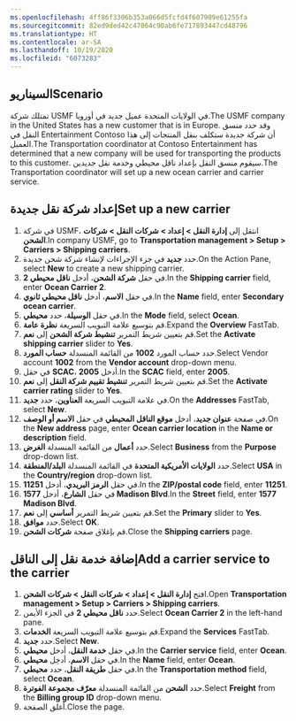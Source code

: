 ```yaml
---
ms.openlocfilehash: 4ff86f3306b353a066d5fcfd4f607909e61255fa
ms.sourcegitcommit: 82ed9ded42c47064c90ab6fe717893447cd48796
ms.translationtype: HT
ms.contentlocale: ar-SA
ms.lasthandoff: 10/19/2020
ms.locfileid: "6073283"
---
```

## <a name="scenario"></a><span data-ttu-id="97f70-101">السيناريو</span><span class="sxs-lookup"><span data-stu-id="97f70-101">Scenario</span></span>
<span data-ttu-id="97f70-102">تمتلك شركة USMF في الولايات المتحدة عميل جديد في أوروبا.</span><span class="sxs-lookup"><span data-stu-id="97f70-102">The USMF company in the United States has a new customer that is in Europe.</span></span> <span data-ttu-id="97f70-103">وقد حدد منسق النقل في Entertainment Contoso أن شركة جديدة ستكلف بنقل المنتجات إلى هذا العميل.</span><span class="sxs-lookup"><span data-stu-id="97f70-103">The Transportation coordinator at Contoso Entertainment has determined that a new company will be used for transporting the products to this customer.</span></span> <span data-ttu-id="97f70-104">سيقوم منسق النقل بإعداد ناقل محيطي وخدمة نقل جديدين.</span><span class="sxs-lookup"><span data-stu-id="97f70-104">The Transportation coordinator will set up a new ocean carrier and carrier service.</span></span>

## <a name="set-up-a-new-carrier"></a><span data-ttu-id="97f70-105">إعداد شركة نقل جديدة</span><span class="sxs-lookup"><span data-stu-id="97f70-105">Set up a new carrier</span></span> 

1.  <span data-ttu-id="97f70-106">في شركة USMF، انتقل إلى **إدارة النقل > إعداد > شركات النقل > شركات الشحن**.</span><span class="sxs-lookup"><span data-stu-id="97f70-106">In company USMF, go to **Transportation management > Setup > Carriers > Shipping carriers**.</span></span>
2.  <span data-ttu-id="97f70-107">حدد **جديد** في جزء الإجراءات لإنشاء شركة شحن جديدة.</span><span class="sxs-lookup"><span data-stu-id="97f70-107">On the Action Pane, select **New** to create a new shipping carrier.</span></span>
3.  <span data-ttu-id="97f70-108">في حقل **شركة الشحن**، أدخل **ناقل محيطي 2**.</span><span class="sxs-lookup"><span data-stu-id="97f70-108">In the **Shipping carrier** field, enter **Ocean Carrier 2**.</span></span>
4.  <span data-ttu-id="97f70-109">في حقل **الاسم**، أدخل **ناقل محيطي ثانوي**.</span><span class="sxs-lookup"><span data-stu-id="97f70-109">In the **Name** field, enter **Secondary ocean carrier**.</span></span>
5.  <span data-ttu-id="97f70-110">في حقل **الوسيلة**، حدد **محيطي**.</span><span class="sxs-lookup"><span data-stu-id="97f70-110">In the **Mode** field, select **Ocean**.</span></span>
6.  <span data-ttu-id="97f70-111">قم بتوسيع علامة التبويب السريعة **نظرة عامة**.</span><span class="sxs-lookup"><span data-stu-id="97f70-111">Expand the **Overview** FastTab.</span></span>  
7.  <span data-ttu-id="97f70-112">قم بتعيين شريط التمرير **تنشيط شركة الشحن** إلى **نعم**.</span><span class="sxs-lookup"><span data-stu-id="97f70-112">Set the **Activate shipping carrier** slider to **Yes**.</span></span>
8.  <span data-ttu-id="97f70-113">حدد حساب المورد **1002** من القائمة المنسدلة **حساب المورد**.</span><span class="sxs-lookup"><span data-stu-id="97f70-113">Select Vendor account **1002** from the **Vendor account** drop-down menu.</span></span>
9.  <span data-ttu-id="97f70-114">في حقل **SCAC**، أدخل **2005**.</span><span class="sxs-lookup"><span data-stu-id="97f70-114">In the **SCAC** field, enter **2005**.</span></span>
10. <span data-ttu-id="97f70-115">قم بتعيين شريط التمرير **تنشيط تقييم شركة النقل** إلى **نعم**.</span><span class="sxs-lookup"><span data-stu-id="97f70-115">Set the **Activate carrier rating** slider to **Yes**.</span></span>
11. <span data-ttu-id="97f70-116">في علامة التبويب السريعة **العناوين**، حدد **جديد**.</span><span class="sxs-lookup"><span data-stu-id="97f70-116">On the **Addresses** FastTab, select **New**.</span></span>
12. <span data-ttu-id="97f70-117">في صفحة **عنوان جديد**، أدخل **موقع الناقل المحيطي** في حقل **الاسم أو الوصف**.</span><span class="sxs-lookup"><span data-stu-id="97f70-117">On the **New address** page, enter **Ocean carrier location** in the **Name or description** field.</span></span>
13. <span data-ttu-id="97f70-118">حدد **أعمال‬** من القائمة المنسدلة **الغرض**.</span><span class="sxs-lookup"><span data-stu-id="97f70-118">Select **Business** from the **Purpose** drop-down list.</span></span>
14. <span data-ttu-id="97f70-119">حدد **الولايات الأمريكية المتحدة** في القائمة المنسدلة **البلد/المنطقة**.</span><span class="sxs-lookup"><span data-stu-id="97f70-119">Select **USA** in the **Country/region** drop-down list.</span></span>
15. <span data-ttu-id="97f70-120">في حقل **الرمز البريدي**، أدخل **11251**.</span><span class="sxs-lookup"><span data-stu-id="97f70-120">In the **ZIP/postal code** field, enter **11251**.</span></span>
16. <span data-ttu-id="97f70-121">في حقل **الشارع**، أدخل **1577 Madison Blvd**.</span><span class="sxs-lookup"><span data-stu-id="97f70-121">In the **Street** field, enter **1577 Madison Blvd**.</span></span>
17. <span data-ttu-id="97f70-122">قم بتعيين شريط التمرير **أساسي‬** إلى **نعم**.</span><span class="sxs-lookup"><span data-stu-id="97f70-122">Set the **Primary** slider to **Yes**.</span></span>
18. <span data-ttu-id="97f70-123">حدد **موافق**.</span><span class="sxs-lookup"><span data-stu-id="97f70-123">Select **OK**.</span></span>
19. <span data-ttu-id="97f70-124">قم بإغلاق صفحة **شركات الشحن**.</span><span class="sxs-lookup"><span data-stu-id="97f70-124">Close the **Shipping carriers** page.</span></span>

## <a name="add-a-carrier-service-to-the-carrier"></a><span data-ttu-id="97f70-125">إضافة خدمة نقل إلى الناقل</span><span class="sxs-lookup"><span data-stu-id="97f70-125">Add a carrier service to the carrier</span></span>

1.  <span data-ttu-id="97f70-126">افتح **إدارة النقل > إعداد > شركات النقل > شركات الشحن**.</span><span class="sxs-lookup"><span data-stu-id="97f70-126">Open **Transportation management > Setup > Carriers > Shipping carriers**.</span></span>
2.  <span data-ttu-id="97f70-127">حدد **ناقل محيطي 2** في الجزء الأيمن.</span><span class="sxs-lookup"><span data-stu-id="97f70-127">Select **Ocean Carrier 2** in the left-hand pane.</span></span>
3.  <span data-ttu-id="97f70-128">قم بتوسيع علامة التبويب السريعة **الخدمات**.</span><span class="sxs-lookup"><span data-stu-id="97f70-128">Expand the **Services** FastTab.</span></span>
4.  <span data-ttu-id="97f70-129">حدد **جديد**.</span><span class="sxs-lookup"><span data-stu-id="97f70-129">Select **New**.</span></span>
5.  <span data-ttu-id="97f70-130">في حقل **خدمة النقل**، أدخل **محيطي**.</span><span class="sxs-lookup"><span data-stu-id="97f70-130">In the **Carrier service** field, enter **Ocean**.</span></span>
6.  <span data-ttu-id="97f70-131">في حقل **الاسم**، أدخِل **محيطي**.</span><span class="sxs-lookup"><span data-stu-id="97f70-131">In the **Name** field, enter **Ocean**.</span></span>
7.  <span data-ttu-id="97f70-132">في حقل **طريقة النقل**، حدد **محيطي**.</span><span class="sxs-lookup"><span data-stu-id="97f70-132">In the **Transportation method** field, select **Ocean**.</span></span>
8.  <span data-ttu-id="97f70-133">حدد **الشحن** من القائمة المنسدلة **معرّف مجموعة الفوترة**.</span><span class="sxs-lookup"><span data-stu-id="97f70-133">Select **Freight** from the **Billing group ID** drop-down menu.</span></span>
9.  <span data-ttu-id="97f70-134">أغلق الصفحة.</span><span class="sxs-lookup"><span data-stu-id="97f70-134">Close the page.</span></span>
